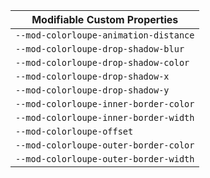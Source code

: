 | Modifiable Custom Properties          |
| ------------------------------------- |
| `--mod-colorloupe-animation-distance` |
| `--mod-colorloupe-drop-shadow-blur`   |
| `--mod-colorloupe-drop-shadow-color`  |
| `--mod-colorloupe-drop-shadow-x`      |
| `--mod-colorloupe-drop-shadow-y`      |
| `--mod-colorloupe-inner-border-color` |
| `--mod-colorloupe-inner-border-width` |
| `--mod-colorloupe-offset`             |
| `--mod-colorloupe-outer-border-color` |
| `--mod-colorloupe-outer-border-width` |
